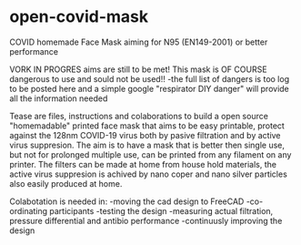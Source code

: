 # open-covid-mask
COVID homemade Face Mask aiming for N95 (EN149-2001) or better performance

VORK IN PROGRES aims are still to be met!
This mask is OF COURSE dangerous to use and sould not be used!!
  -the full list of dangers is too log to be posted here and a simple google "respirator DIY danger" will provide all the information         needed

Tease are files, instructions and colaborations to build a open source "homemadable" printed face mask that aims to be easy printable, protect against the 128nm COVID-19 virus both by pasive filtration and by active virus suppresion.
The aim is to have a mask that is better then single use, but not for prolonged multiple use, can be printed from any filament on any printer. The filters can be made at home from house hold materials, the active virus suppresion is achived by nano coper and nano silver particles also easily produced at home.

Colabotation is needed in:
-moving the cad design to FreeCAD
-co-ordinating participants
-testing the design
-measuring actual filtration, pressure differential and antibio performance
-continuusly improving the design
